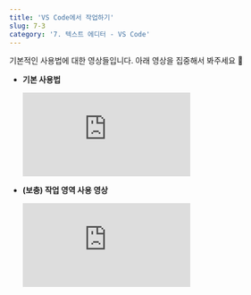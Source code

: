 ```yaml
---
title: 'VS Code에서 작업하기'
slug: 7-3
category: '7. 텍스트 에디터 - VS Code'
---
```


기본적인 사용법에 대한 영상들입니다. 아래 영상을 집중해서 봐주세요 🍿

- **기본 사용법**
  <iframe class="w-full" style="aspect-ratio: 16 / 9;" src="https://www.youtube.com/embed/K8qVH8V0VvY" title="YouTube video player" frameborder="0" allow="accelerometer; autoplay; clipboard-write; encrypted-media; gyroscope; picture-in-picture" allowfullscreen></iframe>
      
- **(보충) 작업 영역 사용 영상** 

  <iframe class="w-full" style="aspect-ratio: 16 / 9;" src="https://www.youtube.com/embed/0QF4xgh2Zck" title="YouTube video player" frameborder="0" allow="accelerometer; autoplay; clipboard-write; encrypted-media; gyroscope; picture-in-picture" allowfullscreen></iframe>

